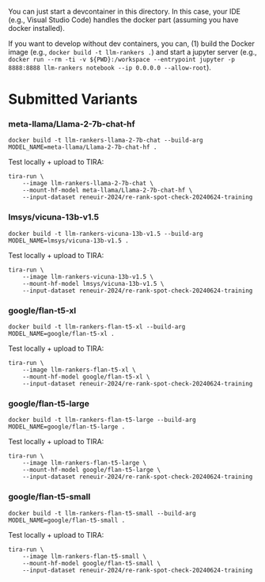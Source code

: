 You can just start a devcontainer in this directory. In this case, your IDE (e.g., Visual Studio Code) handles the docker part (assuming you have docker installed).

If you want to develop without dev containers, you can, (1) build the Docker image (e.g., `docker build -t llm-rankers .`) and start a jupyter server (e.g., `docker run --rm -ti -v ${PWD}:/workspace --entrypoint jupyter -p 8888:8888 llm-rankers notebook --ip 0.0.0.0 --allow-root`).


# Submitted Variants

### meta-llama/Llama-2-7b-chat-hf

```
docker build -t llm-rankers-llama-2-7b-chat --build-arg MODEL_NAME=meta-llama/Llama-2-7b-chat-hf .
```

Test locally + upload to TIRA:
```
tira-run \
	--image llm-rankers-llama-2-7b-chat \
	--mount-hf-model meta-llama/Llama-2-7b-chat-hf \
	--input-dataset reneuir-2024/re-rank-spot-check-20240624-training
```

### lmsys/vicuna-13b-v1.5

```
docker build -t llm-rankers-vicuna-13b-v1.5 --build-arg MODEL_NAME=lmsys/vicuna-13b-v1.5 .
```

Test locally + upload to TIRA:
```
tira-run \
	--image llm-rankers-vicuna-13b-v1.5 \
	--mount-hf-model lmsys/vicuna-13b-v1.5 \
	--input-dataset reneuir-2024/re-rank-spot-check-20240624-training
```

### google/flan-t5-xl

```
docker build -t llm-rankers-flan-t5-xl --build-arg MODEL_NAME=google/flan-t5-xl .
```

Test locally + upload to TIRA:
```
tira-run \
	--image llm-rankers-flan-t5-xl \
	--mount-hf-model google/flan-t5-xl \
	--input-dataset reneuir-2024/re-rank-spot-check-20240624-training
```

### google/flan-t5-large

```
docker build -t llm-rankers-flan-t5-large --build-arg MODEL_NAME=google/flan-t5-large .
```

Test locally + upload to TIRA:
```
tira-run \
	--image llm-rankers-flan-t5-large \
	--mount-hf-model google/flan-t5-large \
	--input-dataset reneuir-2024/re-rank-spot-check-20240624-training
```

### google/flan-t5-small

```
docker build -t llm-rankers-flan-t5-small --build-arg MODEL_NAME=google/flan-t5-small .
```

Test locally + upload to TIRA:
```
tira-run \
	--image llm-rankers-flan-t5-small \
	--mount-hf-model google/flan-t5-small \
	--input-dataset reneuir-2024/re-rank-spot-check-20240624-training
```

